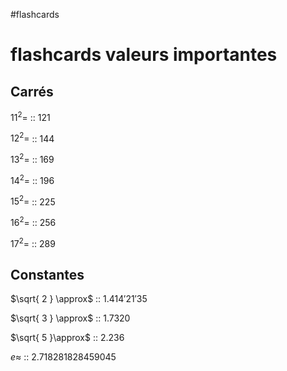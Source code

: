 #flashcards 
# flashcards valeurs importantes

## Carrés

$11^2=$ :: $121$
<!--SR:!2022-08-14,27,270-->
$12^2=$ :: $144$
<!--SR:!2022-09-05,49,250-->
$13^2=$ :: $169$
<!--SR:!2022-08-22,10,210-->
$14^2=$ :: 196
<!--SR:!2022-08-17,5,130-->
$15^2=$ :: 225
<!--SR:!2022-08-26,22,230-->
$16^2=$ :: $256$
<!--SR:!2022-11-08,88,270-->
$17^2=$ :: $289$
<!--SR:!2022-08-13,1,130-->

## Constantes

$\sqrt{ 2 } \approx$ :: $1.414'21'35$
<!--SR:!2022-09-11,55,270-->
$\sqrt{ 3 } \approx$ :: $1.7320$
<!--SR:!2022-08-12,25,250-->
$\sqrt{ 5 }\approx$ :: $2.236$
<!--SR:!2022-08-16,12,190-->

$e \approx$ :: $2.718281828459045$
<!--SR:!2022-11-07,87,270-->


